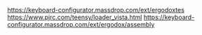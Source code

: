 https://keyboard-configurator.massdrop.com/ext/ergodoxtes
https://www.pjrc.com/teensy/loader_vista.html
https://keyboard-configurator.massdrop.com/ext/ergodox/assembly